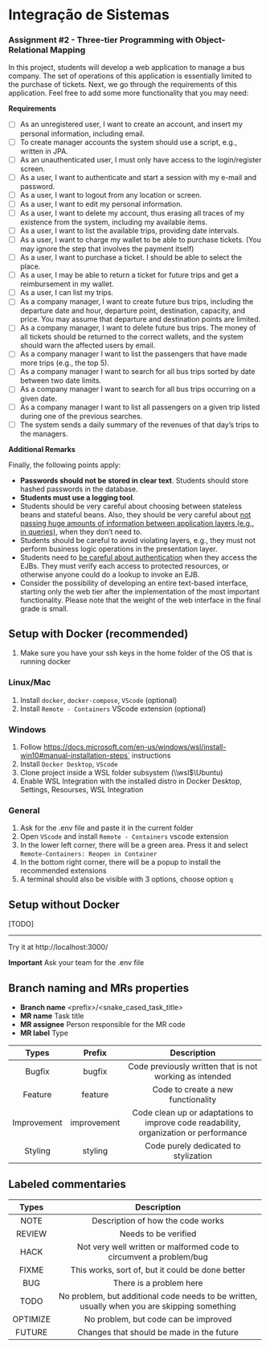 # Integração de Sistemas
### Assignment #2 - Three-tier Programming with Object-Relational Mapping

In this project, students will develop a web application to manage a bus company. The set of operations of this application is essentially limited to the purchase of tickets. Next, we go through the requirements of this application. Feel free to add some more functionality that you may need:

**Requirements** 
- [ ] As an unregistered user, I want to create an account, and insert my personal information, including email.
- [ ] To create manager accounts the system should use a script, e.g., written in JPA. 
- [ ] As an unauthenticated user, I must only have access to the login/register screen. 
- [ ] As a user, I want to authenticate and start a session with my e-mail and password. 
- [ ] As a user, I want to logout from any location or screen. 
- [ ] As a user, I want to edit my personal information. 
- [ ] As a user, I want to delete my account, thus erasing all traces of my existence from the system, including my available items. 
- [ ] As a user, I want to list the available trips, providing date intervals. 
- [ ] As a user, I want to charge my wallet to be able to purchase tickets. (You may ignore the step that involves the payment itself) 
- [ ] As a user, I want to purchase a ticket. I should be able to select the place. 
- [ ] As a user, I may be able to return a ticket for future trips and get a reimbursement in my wallet. 
- [ ] As a user, I can list my trips. 
- [ ] As a company manager, I want to create future bus trips, including the departure date and hour, departure point, destination, capacity, and price. You may assume that departure and destination points are limited. 
- [ ] As a company manager, I want to delete future bus trips. The money of all tickets should be returned to the correct wallets, and the system should warn the affected users by email. 
- [ ] As a company manager I want to list the passengers that have made more trips (e.g., the top 5). 
- [ ] As a company manager I want to search for all bus trips sorted by date between two date limits. 
- [ ] As a company manager I want to search for all bus trips occurring on a given date. 
- [ ] As a company manager I want to list all passengers on a given trip listed during one of the previous searches. 
- [ ] The system sends a daily summary of the revenues of that day’s trips to the managers.

**Additional Remarks**

Finally, the following points apply: 
- **Passwords should not be stored in clear text**. Students should store hashed passwords in the database. 
- **Students must use a logging tool**. 
- Students should be very careful about choosing between stateless beans and stateful beans. Also, they should be very careful about <ins>not passing huge amounts of information between application layers (e.g., in queries)</ins>, when they don’t need to. 
- Students should be careful to avoid violating layers, e.g., they must not perform business logic operations in the presentation layer. 
- Students need to <ins>be careful about authentication</ins> when they access the EJBs. They must verify each access to protected resources, or otherwise anyone could do a lookup to invoke an EJB. 
- Consider the possibility of developing an entire text-based interface, starting only the web tier after the implementation of the most important functionality. Please note that the weight of the web interface in the final grade is small.

## Setup with Docker (recommended)
1. Make sure you have your ssh keys in the home folder of the OS that is running docker

### Linux/Mac
1. Install `docker`, `docker-compose`, `VScode` (optional)
3. Install `Remote - Containers` VScode extension (optional)

### Windows
1. Follow https://docs.microsoft.com/en-us/windows/wsl/install-win10#manual-installation-steps` instructions
2. Install `Docker Desktop`, `VScode`
3. Clone project inside a WSL folder subsystem (\\\wsl$\Ubuntu)
4. Enable WSL Integration with the installed distro in Docker Desktop, Settings, Resourses, WSL Integration

### General
1. Ask for the .env file and paste it in the current folder
2. Open `VScode` and install `Remote - Containers` vscode extension
3. In the lower left corner, there will be a green area. Press it and select `Remote-Containers: Reopen in Container`
4. In the bottom right corner, there will be a popup to install the recommended extensions
5. A terminal should also be visible with 3 options, choose option `q`
  
## Setup without Docker
[TODO]
  ___

Try it at http://localhost:3000/

**Important**
Ask your team for the .env file

## Branch naming and MRs properties

- **Branch name** \<prefix\>/\<snake_cased_task_title\>
- **MR name** Task title
- **MR assignee** Person responsible for the MR code
- **MR label** Type

|    Types    |   Prefix   |                                      Description                                      |
| :---------: | :---------: | :-----------------------------------------------------------------------------------: |
|   Bugfix   |   bugfix   |                Code previously written that is not working as intended                |
|   Feature   |   feature   |                          Code to create a new functionality                          |
| Improvement | improvement | Code clean up or adaptations to improve code readability, organization or performance |
|   Styling   |   styling   |                         Code purely dedicated to stylization                         |

## Labeled commentaries

|  Types  |                                         Description                                         |
| :------: | :------------------------------------------------------------------------------------------: |
|   NOTE   |                              Description of how the code works                              |
|  REVIEW  |                                     Needs to be verified                                     |
|   HACK   |             Not very well written or malformed code to circumvent a problem/bug             |
|  FIXME  |                       This works, sort of, but it could be done better                       |
|   BUG   |                                   There is a problem here                                   |
|   TODO   | No problem, but additional code needs to be written, usually when you are skipping something |
| OPTIMIZE |                             No problem, but code can be improved                             |
|  FUTURE  |                          Changes that should be made in the future                          |
